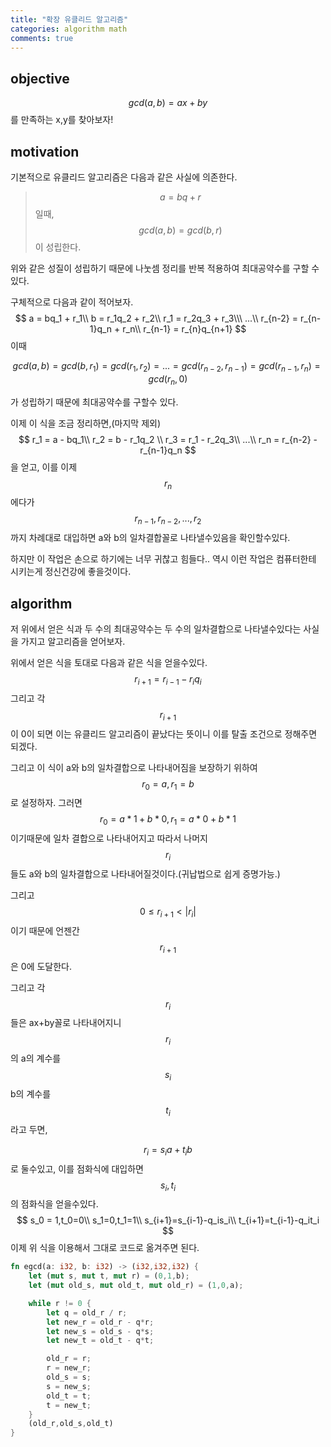 ```yaml
---
title: "확장 유클리드 알고리즘"
categories: algorithm math
comments: true
---
```


## objective

$$gcd(a,b)=ax+by$$를 만족하는 x,y를 찾아보자! 

## motivation

기본적으로 유클리드 알고리즘은 다음과 같은 사실에 의존한다.

> $$a=bq+r$$ 일때, $$gcd(a,b)=gcd(b,r)$$이 성립한다.

위와 같은 성질이 성립하기 때문에 나눗셈 정리를 반복 적용하여 최대공약수를 구할 수 있다.

구체적으로 다음과 같이 적어보자.
$$
a = bq_1 + r_1\\
b = r_1q_2 + r_2\\
r_1 = r_2q_3 + r_3\\\
...\\
r_{n-2} = r_{n-1}q_n + r_n\\
r_{n-1} = r_{n}q_{n+1}
$$
이때 

$$gcd(a,b)=gcd(b,r_1)=gcd(r_1,r_2)=...=gcd(r_{n-2},r_{n-1}) = gcd(r_{n-1},r_n)= gcd(r_n,0)$$ 

가 성립하기  때문에 최대공약수를 구할수 있다.  

이제 이 식을 조금 정리하면,(마지막 제외)
$$
r_1 = a - bq_1\\
r_2 = b - r_1q_2 \\
r_3 = r_1 - r_2q_3\\
...\\
r_n = r_{n-2} - r_{n-1}q_n
$$
을 얻고, 이를 이제 $$r_{n}$$ 에다가 $$r_{n-1},r_{n-2},...,r_2$$ 까지 차례대로 대입하면 a와 b의 일차결합꼴로 나타낼수있음을 확인할수있다.

하지만 이 작업은 손으로 하기에는 너무 귀찮고 힘들다.. 역시 이런 작업은 컴퓨터한테 시키는게 정신건강에 좋을것이다.

## algorithm

저 위에서 얻은 식과 두 수의 최대공약수는 두 수의 일차결합으로 나타낼수있다는 사실을 가지고 알고리즘을 얻어보자.

위에서 얻은 식을 토대로 다음과 같은 식을 얻을수있다.
$$
r_{i+1} = r_{i-1} - r_iq_i
$$
그리고 각 $$r_{i+1}$$이 0이 되면 이는 유클리드 알고리즘이 끝났다는 뜻이니 이를 탈출 조건으로 정해주면 되겠다.

그리고 이 식이 a와 b의 일차결합으로 나타내어짐을 보장하기 위하여 $$r_0=a, r_1=b$$로 설정하자. 그러면 $$r_0 = a * 1 + b * 0, r_1 = a * 0 + b* 1$$   이기때문에 일차 결합으로 나타내어지고 따라서 나머지 $$r_i$$들도 a와 b의 일차결합으로 나타내어질것이다.(귀납법으로 쉽게 증명가능.)

그리고 $$0 \le r_{i+1} < |r_i|$$ 이기 때문에 언젠간 $$r_{i+1}$$은 0에 도달한다.

그리고 각 $$r_i$$들은 ax+by꼴로 나타내어지니 $$r_i$$의 a의 계수를  $$s_i$$ b의 계수를 $$t_i$$라고 두면,

$$r_i = s_ia + t_ib$$로 둘수있고, 이를 점화식에 대입하면 $$s_i,t_i$$의 점화식을 얻을수있다.
$$
s_0 = 1,t_0=0\\
s_1=0,t_1=1\\
s_{i+1}=s_{i-1}-q_is_i\\
t_{i+1}=t_{i-1}-q_it_i
$$
이제 위 식을 이용해서 그대로 코드로 옮겨주면 된다.

```rust
fn egcd(a: i32, b: i32) -> (i32,i32,i32) {
    let (mut s, mut t, mut r) = (0,1,b);
    let (mut old_s, mut old_t, mut old_r) = (1,0,a);

    while r != 0 {
        let q = old_r / r;
        let new_r = old_r - q*r;
        let new_s = old_s - q*s;
        let new_t = old_t - q*t;

        old_r = r;
        r = new_r;
        old_s = s;
        s = new_s;
        old_t = t;
        t = new_t;
    }
    (old_r,old_s,old_t)
}
```

